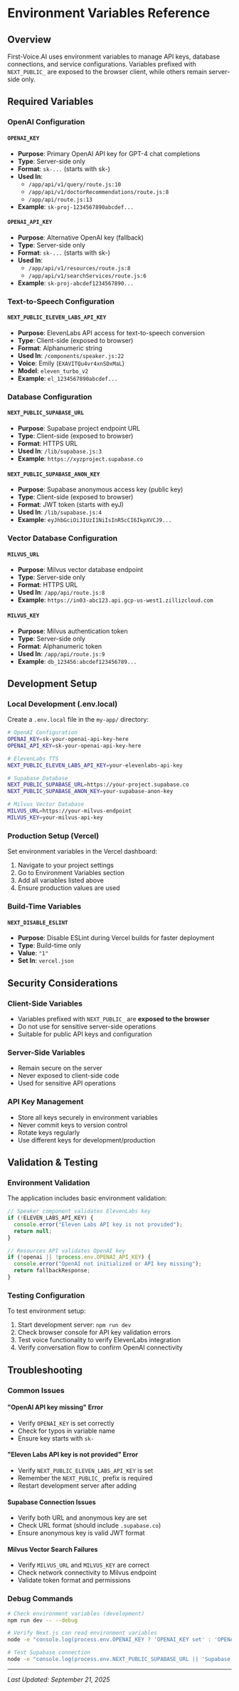 # Environment Variables Reference

## Overview

First-Voice.AI uses environment variables to manage API keys, database connections, and service configurations. Variables prefixed with `NEXT_PUBLIC_` are exposed to the browser client, while others remain server-side only.

## Required Variables

### OpenAI Configuration

#### `OPENAI_KEY`
- **Purpose**: Primary OpenAI API key for GPT-4 chat completions
- **Type**: Server-side only
- **Format**: `sk-...` (starts with sk-)
- **Used In**: 
  - `/app/api/v1/query/route.js:10`
  - `/app/api/v1/doctorRecommendations/route.js:8`
  - `/app/api/route.js:13`
- **Example**: `sk-proj-1234567890abcdef...`

#### `OPENAI_API_KEY` 
- **Purpose**: Alternative OpenAI key (fallback)
- **Type**: Server-side only
- **Format**: `sk-...` (starts with sk-)
- **Used In**: 
  - `/app/api/v1/resources/route.js:8`
  - `/app/api/v1/searchServices/route.js:6`
- **Example**: `sk-proj-abcdef1234567890...`

### Text-to-Speech Configuration

#### `NEXT_PUBLIC_ELEVEN_LABS_API_KEY`
- **Purpose**: ElevenLabs API access for text-to-speech conversion
- **Type**: Client-side (exposed to browser)
- **Format**: Alphanumeric string
- **Used In**: `/components/speaker.js:22`
- **Voice**: Emily (`EXAVITQu4vr4xnSDxMaL`)
- **Model**: `eleven_turbo_v2`
- **Example**: `el_1234567890abcdef...`

### Database Configuration

#### `NEXT_PUBLIC_SUPABASE_URL`
- **Purpose**: Supabase project endpoint URL
- **Type**: Client-side (exposed to browser)
- **Format**: HTTPS URL
- **Used In**: `/lib/supabase.js:3`
- **Example**: `https://xyzproject.supabase.co`

#### `NEXT_PUBLIC_SUPABASE_ANON_KEY`
- **Purpose**: Supabase anonymous access key (public key)
- **Type**: Client-side (exposed to browser)
- **Format**: JWT token (starts with eyJ)
- **Used In**: `/lib/supabase.js:4`
- **Example**: `eyJhbGciOiJIUzI1NiIsInR5cCI6IkpXVCJ9...`

### Vector Database Configuration

#### `MILVUS_URL`
- **Purpose**: Milvus vector database endpoint
- **Type**: Server-side only
- **Format**: HTTPS URL
- **Used In**: `/app/api/route.js:8`
- **Example**: `https://in03-abc123.api.gcp-us-west1.zillizcloud.com`

#### `MILVUS_KEY`
- **Purpose**: Milvus authentication token
- **Type**: Server-side only
- **Format**: Alphanumeric token
- **Used In**: `/app/api/route.js:9`
- **Example**: `db_123456:abcdef123456789...`

## Development Setup

### Local Development (.env.local)

Create a `.env.local` file in the `my-app/` directory:

```bash
# OpenAI Configuration
OPENAI_KEY=sk-your-openai-api-key-here
OPENAI_API_KEY=sk-your-openai-api-key-here

# ElevenLabs TTS
NEXT_PUBLIC_ELEVEN_LABS_API_KEY=your-elevenlabs-api-key

# Supabase Database
NEXT_PUBLIC_SUPABASE_URL=https://your-project.supabase.co
NEXT_PUBLIC_SUPABASE_ANON_KEY=your-supabase-anon-key

# Milvus Vector Database
MILVUS_URL=https://your-milvus-endpoint
MILVUS_KEY=your-milvus-api-key
```

### Production Setup (Vercel)

Set environment variables in the Vercel dashboard:

1. Navigate to your project settings
2. Go to Environment Variables section
3. Add all variables listed above
4. Ensure production values are used

### Build-Time Variables

#### `NEXT_DISABLE_ESLINT`
- **Purpose**: Disable ESLint during Vercel builds for faster deployment
- **Type**: Build-time only
- **Value**: `"1"`
- **Set In**: `vercel.json`

## Security Considerations

### Client-Side Variables
- Variables prefixed with `NEXT_PUBLIC_` are **exposed to the browser**
- Do not use for sensitive server-side operations
- Suitable for public API keys and configuration

### Server-Side Variables
- Remain secure on the server
- Never exposed to client-side code
- Used for sensitive API operations

### API Key Management
- Store all keys securely in environment variables
- Never commit keys to version control
- Rotate keys regularly
- Use different keys for development/production

## Validation & Testing

### Environment Validation

The application includes basic environment validation:

```javascript
// Speaker component validates ElevenLabs key
if (!ELEVEN_LABS_API_KEY) {
  console.error("Eleven Labs API key is not provided");
  return null;
}

// Resources API validates OpenAI key
if (!openai || !process.env.OPENAI_API_KEY) {
  console.error("OpenAI not initialized or API key missing");
  return fallbackResponse;
}
```

### Testing Configuration

To test environment setup:

1. Start development server: `npm run dev`
2. Check browser console for API key validation errors
3. Test voice functionality to verify ElevenLabs integration
4. Verify conversation flow to confirm OpenAI connectivity

## Troubleshooting

### Common Issues

#### "OpenAI API key missing" Error
- Verify `OPENAI_KEY` is set correctly
- Check for typos in variable name
- Ensure key starts with `sk-`

#### "Eleven Labs API key is not provided" Error
- Verify `NEXT_PUBLIC_ELEVEN_LABS_API_KEY` is set
- Remember the `NEXT_PUBLIC_` prefix is required
- Restart development server after adding

#### Supabase Connection Issues
- Verify both URL and anonymous key are set
- Check URL format (should include `.supabase.co`)
- Ensure anonymous key is valid JWT format

#### Milvus Vector Search Failures
- Verify `MILVUS_URL` and `MILVUS_KEY` are correct
- Check network connectivity to Milvus endpoint
- Validate token format and permissions

### Debug Commands

```bash
# Check environment variables (development)
npm run dev -- --debug

# Verify Next.js can read environment variables
node -e "console.log(process.env.OPENAI_KEY ? 'OPENAI_KEY set' : 'OPENAI_KEY missing')"

# Test Supabase connection
node -e "console.log(process.env.NEXT_PUBLIC_SUPABASE_URL || 'Supabase URL missing')"
```

---

*Last Updated: September 21, 2025*
